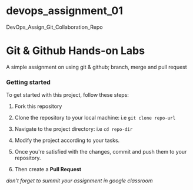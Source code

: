 # devops_assignment_01
DevOps_Assign_Git_Collaboration_Repo

# Git & Github Hands-on Labs

A simple assignment on using git & github; branch, merge and pull request

### Getting started

To get started with this project, follow these steps:

1. Fork this repository

2. Clone the repository to your local machine: i.e ```git clone repo-url```

3. Navigate to the project directory: i.e ```cd repo-dir```

4. Modify the project according to your tasks.

5. Once you're satisfied with the changes, commit and push them to your repository.

6. Then create a **Pull Request**

*don't forget to summit your assignment in google classroom*
